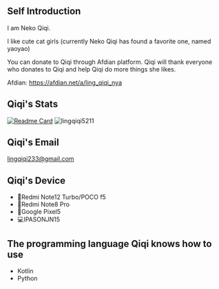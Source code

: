 ## Self Introduction

I am Neko Qiqi.

I like cute cat girls (currently Neko Qiqi has found a favorite one, named yaoyao)

You can donate to Qiqi through Afdian platform. Qiqi will thank everyone who donates to Qiqi and help Qiqi do more things she likes.

Afdian: https://afdian.net/a/ling_qiqi_nya


## Qiqi's Stats

[![Readme Card](https://github-readme-stats.vercel.app/api?username=lingqiqi5211&include_all_commits=true&show_icons=true&theme=skyblue&count_private=true&hide_border=true)](https://github.com/anuraghazra/github-readme-stats)
![lingqiqi5211](https://count.getloli.com/get/@nekoqiqi)

## Qiqi's Email
lingqiqi233@gmail.com

## Qiqi's Device

- 📱Redmi Note12 Turbo/POCO f5
- 📱Redmi Note8 Pro
- 📱Google Pixel5
- 💻IPASONJN15

## The programming language Qiqi knows how to use

- Kotlin
- Python

<!--
**mu7220/mu7220** is a ✨ _special_ ✨ repository because its `README.md` (this file) appears on your GitHub profile.

Here are some ideas to get you started:

- 🔭 I’m currently working on ...
- 🌱 I’m currently learning ...
- 👯 I’m looking to collaborate on ...
- 🤔 I’m looking for help with ...
- 💬 Ask me about ...
- 📫 How to reach me: ...
- 😄 Pronouns: ...
- ⚡ Fun fact: ...
-->
